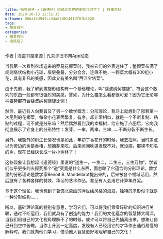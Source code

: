 ```yaml
---
title: 搞笑段子->《道德经》蕴藏着怎样的美妙几何学？ | 糗事百科
date: 2020-10-13 12:51:33
urlname: 066a18d94fcc9da63d0144fd78fb4028
tags: 
- 糗事百科
categories:
- 糗事百科
- 搞笑段子
---
```

作者 | 海盗书屋来源 | 孔夫子旧书网App动态

当我第一次看到农场送来的罗马花椰菜时，我被它们的外表迷住了：整颗菜布满了规则塔状结构小花球，层层叠叠，分分合合，连绵不绝，一颗菜大概有300组小花，具有非凡的美感，因此又有美名叫“西洋宝塔菜”。

由于先前，我了解到螺旋形结构有一个基础理论，叫“斐波纳契螺旋”，符合这个数列的东西一般都有很强烈的美感，譬如，为什么猫怎么看都很可爱？因为它无论哪种姿势都符合斐波纳契螺旋比例！

然后，最近有人向我普及了另一个数学概念：分形理论，我马上就想到了那颗第一次见到的花椰菜。每朵小花表面繁复，有序，却非常相似，就是一个不断复制、粘贴的过程，可不就是分形吗？然后偶然看到我的幸福树，给它施了点肥后，它向我彻底展示了它身上的分形特性：发芽，一串，两串，三串……不断分裂不断生长。

另外，我窗外的树生长情况也是如此，年初丁香花开的时候，我去拍照，当时差点以为旁边的树是香椿，想摘芽来吃，后来闻闻味道发现不对，就没摘，那棵不知名的树，现在已经快长成一片小树林了！

这些现象让我想起《道德经》里说的“道生一，一生二，二生三，三生万物”，学者们似乎更多的去探究那个“道”究竟是什么东西，而忽略了它蕴含的分形理论。数学里的分形理论是数学家Benoit B. Mandelbrot提出来的，后来被各个领域活用，然后就有了各种各样的特效、华丽的艺术作品，甚至有人会用它计算年终奖。

基于这个理论，我也想到了葛饰北斋画的浮世绘风格的海浪，独特的爪形似乎就是一种分形结构……

所以，基础理论真的特别有意思，学习它们，可以将我们零零碎碎的知识进行关联，通过不断运用，我们就具有了创造的能力！我们的文化蕴含的智慧博大精深，当我们用自己的文化视角理解不了的时候，或许可以将自己先抽离出来，想象让自己升到空中俯瞰，当你上升到一定高度，发现有人已经用它的才华作出通俗易懂的解释时，我们就向他们学习，借助他人智慧更好地理解自己的文化！


